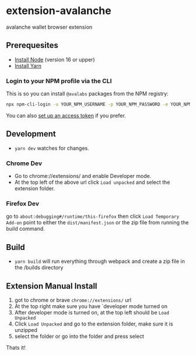 # extension-avalanche

avalanche wallet browser extension

## Prerequesites

- [Install Node](https://nodejs.org/en/download/) (version 16 or upper)
- [Install Yarn](https://classic.yarnpkg.com/lang/en/docs/install)

### Login to your NPM profile via the CLI

This is so you can install `@avalabs` packages from the NPM registry:

```sh
npx npm-cli-login -u YOUR_NPM_USERNAME -p YOUR_NPM_PASSWORD -e YOUR_NPM_EMAIL
```

You can also [set up an access token](https://docs.npmjs.com/creating-and-viewing-access-tokens) if you prefer.

## Development

- `yarn dev` watches for changes.

### Chrome Dev

- Go to chrome://extensions/ and enable Developer mode.
- At the top left of the above url click `Load unpacked` and select the extension folder.

### Firefox Dev

go to `about:debugging#/runtime/this-firefox`
then click `Load Temporary Add-on`
point to either the `dist/manifest.json` or the zip file from running the build command.

## Build

- `yarn build` will run everything through webpack and create a zip file in the /builds directory

## Extension Manual Install

1. got to chrome or brave `chrome://extensions/` url
2. At the top right make sure you have `developer mode turned on
3. After developer mode is turned on, at the top left should be `Load Unpacked`
4. Click `Load Unpacked` and go to the extension folder, make sure it is unzipped
5. select the folder or go into the folder and press select

Thats it!
